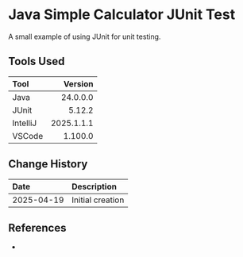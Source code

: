 # Java Simple Calculator JUnit Test

A small example of using JUnit for unit testing.

## Tools Used

| Tool     |    Version |
|:---------|-----------:|
| Java     |   24.0.0.0 |
| JUnit    |     5.12.2 |
| IntelliJ | 2025.1.1.1 |
| VSCode   |    1.100.0 |

## Change History

| Date       | Description      |
|:-----------|:-----------------|
| 2025-04-19 | Initial creation |

## References

* []()
